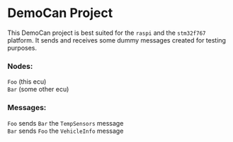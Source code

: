 # DemoCan Project

This DemoCan project is best suited for the `raspi` and the `stm32f767` platform. It sends and receives some dummy messages created for testing purposes.

### Nodes:
`Foo` (this ecu)\
`Bar` (some other ecu)

### Messages:

`Foo` sends `Bar` the `TempSensors` message\
`Bar` sends `Foo` the `VehicleInfo` message


